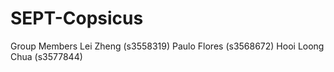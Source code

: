 # SEPT-Copsicus

Group Members
Lei Zheng (s3558319)
Paulo Flores (s3568672)
Hooi Loong Chua (s3577844)
